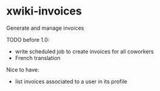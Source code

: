 # xwiki-invoices
Generate and manage invoices

TODO before 1.0:
* write scheduled job to create invoices for all coworkers
* French translation

Nice to have:
* list invoices associated to a user in its profile

